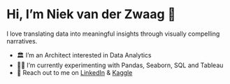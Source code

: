 #  Hi, I’m Niek van der Zwaag 👋

I love translating data into meaningful insights through visually compelling narratives.

- 🏛️ I’m an Architect interested in Data Analytics
- 👨‍🔬 I’m currently experimenting with Pandas, Seaborn, SQL and Tableau
- 🤝 Reach out to me on <a href="https://www.linkedin.com/in/niekvanderzwaag/">LinkedIn</a> & <a href="https://www.kaggle.com/niekvanderzwaag/">Kaggle</a>
